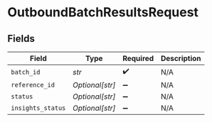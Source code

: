 # OutboundBatchResultsRequest


## Fields

| Field              | Type               | Required           | Description        |
| ------------------ | ------------------ | ------------------ | ------------------ |
| `batch_id`         | *str*              | :heavy_check_mark: | N/A                |
| `reference_id`     | *Optional[str]*    | :heavy_minus_sign: | N/A                |
| `status`           | *Optional[str]*    | :heavy_minus_sign: | N/A                |
| `insights_status`  | *Optional[str]*    | :heavy_minus_sign: | N/A                |